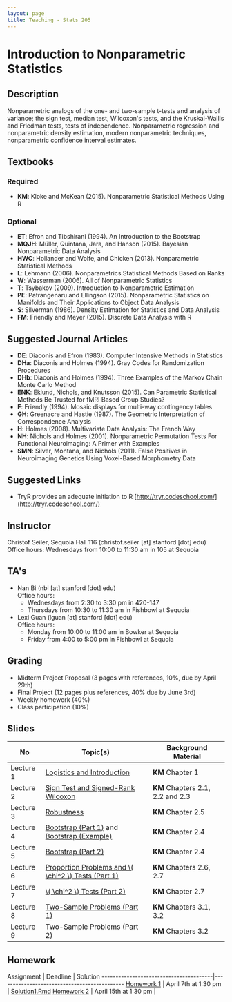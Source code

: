 ```yaml
---
layout: page
title: Teaching - Stats 205
---
```


# Introduction to Nonparametric Statistics

## Description
Nonparametric analogs of the one- and two-sample t-tests and analysis of variance; the sign test, median test, Wilcoxon's tests, and the Kruskal-Wallis and Friedman tests, tests of independence. Nonparametric regression and nonparametric density estimation, modern nonparametric techniques, nonparametric confidence interval estimates.

## Textbooks

### Required
* **KM**: Kloke and McKean (2015). Nonparametric Statistical Methods Using R

### Optional
* **ET**: Efron and Tibshirani (1994). An Introduction to the Bootstrap
* **MQJH**: Müller, Quintana, Jara, and Hanson (2015). Bayesian Nonparametric Data Analysis
* **HWC**: Hollander and Wolfe, and Chicken (2013). Nonparametric Statistical Methods
* **L**: Lehmann (2006). Nonparametrics Statistical Methods Based on Ranks
* **W**: Wasserman (2006). All of Nonparametric Statistics
* **T**: Tsybakov (2009). Introduction to Nonparametric Estimation
* **PE**: Patrangenaru and Ellingson (2015). Nonparametric Statistics on Manifolds and Their Applications to Object Data Analysis
* **S**: Silverman (1986). Density Estimation for Statistics and Data Analysis
* **FM**: Friendly and Meyer (2015). Discrete Data Analysis with R

## Suggested Journal Articles
* **DE**: Diaconis and Efron (1983). Computer Intensive Methods in Statistics
* **DHa**: Diaconis and Holmes (1994). Gray Codes for Randomization Procedures
* **DHb**: Diaconis and Holmes (1994). Three Examples of the Markov Chain Monte Carlo Method
* **ENK**: Eklund, Nichols, and Knutsson (2015). Can Parametric Statistical Methods Be Trusted for fMRI Based Group Studies?
* **F**: Friendly (1994). Mosaic displays for multi-way contingency tables
* **GH**: Greenacre and Hastie (1987). The Geometric Interpretation of Correspondence Analysis
* **H**: Holmes (2008). Multivariate Data Analysis: The French Way
* **NH**: Nichols and Holmes (2001). Nonparametric Permutation Tests For Functional Neuroimaging: A Primer with Examples
* **SMN**: Silver, Montana, and Nichols (2011). False Positives in Neuroimaging Genetics Using Voxel-Based Morphometry Data

## Suggested Links
* TryR provides an adequate initiation to R [http://tryr.codeschool.com/](http://tryr.codeschool.com/)

## Instructor
Christof Seiler, Sequoia Hall 116 (christof.seiler [at] stanford [dot] edu)  
Office hours: Wednesdays from 10:00 to 11:30 am in 105 at Sequoia

## TA's
* Nan Bi (nbi [at] stanford [dot] edu)  
Office hours:  
  * Wednesdays from 2:30 to 3:30 pm in 420-147
  * Thursdays from 10:30 to 11:30 am in Fishbowl at Sequoia
* Lexi Guan (lguan [at] stanford [dot] edu)  
Office hours: 
  * Monday from 10:00 to 11:00 am in Bowker at Sequoia
  * Friday from 4:00 to 5:00 pm in Fishbowl at Sequoia 

## Grading
* Midterm Project Proposal (3 pages with references, 10%, due by April 29th)
* Final Project (12 pages plus references, 40% due by June 3rd)
* Weekly homework (40%)
* Class participation (10%)

## Slides

No        | Topic(s)                                                                                                        | Background Material
----------|-----------------------------------------------------------------------------------------------------------------|-----------------------------------
Lecture 1 | [Logistics and Introduction](Lecture1/LogisticsIntroduction.html)                                               | **KM** Chapter 1
Lecture 2 | [Sign Test and Signed-Rank Wilcoxon](Lecture2/SignTestSignedRankWilcoxon.html)                                  | **KM** Chapters 2.1, 2.2 and 2.3
Lecture 3 | [Robustness](Lecture3/Robustness.html)                                                                          | **KM** Chapter 2.5
Lecture 4 | [Bootstrap (Part 1)](Lecture4/BootstrapPart1.html) and [Bootstrap (Example)](Lecture4/BootstrapExample.html)    | **KM** Chapter 2.4
Lecture 5 | [Bootstrap (Part 2)](Lecture5/BootstrapPart2.html)                                                              | **KM** Chapter 2.4
Lecture 6 | [Proportion Problems and \\( \chi^2 \\) Tests (Part 1)](Lecture6/ProportionProblemChiSquared.html)              | **KM** Chapters 2.6, 2.7
Lecture 7 | [\\( \chi^2 \\) Tests (Part 2)](Lecture7/ChiSquaredPart2.html)                                                  | **KM** Chapter 2.7
Lecture 8 | [Two-Sample Problems (Part 1)](Lecture8/TwoSampleProblems.html)                                                 | **KM** Chapters 3.1, 3.2
Lecture 9 | Two-Sample Problems (Part 2)                                                                                    | **KM** Chapters 3.2

## Homework

Assignment                              | Deadline              | Solution
----------------------------------------|---------------------------------------------
[Homework 1](Homework1/Homework1.html)  | April 7th at 1:30 pm  | [Solution1.Rmd](https://github.com/ChristofSeiler/Stats205/blob/master/Homework1/Solution1.Rmd)
[Homework 2](Homework2/Homework2.html)  | April 15th at 1:30 pm | 
